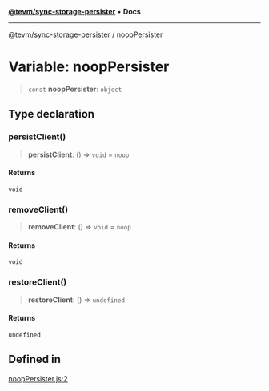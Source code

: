 [**@tevm/sync-storage-persister**](../README.md) • **Docs**

***

[@tevm/sync-storage-persister](../globals.md) / noopPersister

# Variable: noopPersister

> `const` **noopPersister**: `object`

## Type declaration

### persistClient()

> **persistClient**: () => `void` = `noop`

#### Returns

`void`

### removeClient()

> **removeClient**: () => `void` = `noop`

#### Returns

`void`

### restoreClient()

> **restoreClient**: () => `undefined`

#### Returns

`undefined`

## Defined in

[noopPersister.js:2](https://github.com/qbzzt/tevm-monorepo/blob/main/packages/sync-storage-persister/src/noopPersister.js#L2)
